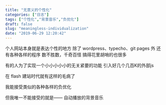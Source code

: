 ```yaml
---
title: "无意义的个性化"
categories: ["日志"]
tags: ["个性化","背景音乐","负优化"]
draft: false
slug: "meaningless-individualization"
date: "2019-06-29 12:20:42"
---
```


个人网站本身就是表达个性的地方
除了 wordpress、typecho、git pages 外
还有各种各样的程序
数不胜数，千奇百怪
搞得花里胡哨的也很多

有的人为了实现一个小小小小小的无关紧要的功能
引入好几个几百K的外部js

在 flash 建站时代就有这样的毛病了

我能接受类似的各种各样的负优化

但我唯一不能接受的就是——
自动播放的背景音乐
